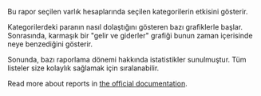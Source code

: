 Bu rapor seçilen varlık hesaplarında seçilen kategorilerin etkisini gösterir.

Kategorilerdeki paranın nasıl dolaştığını gösteren bazı grafiklerle başlar. Sonrasında, karmaşık bir "gelir ve giderler" grafiği bunun zaman içerisinde neye benzediğini gösterir.

Sonunda, bazı raporlama dönemi hakkında istatistikler sunulmuştur. Tüm listeler size kolaylık sağlamak için sıralanabilir.

Read more about reports in [the official documentation](https://firefly-iii.readthedocs.io/en/latest/advanced/reports.html).